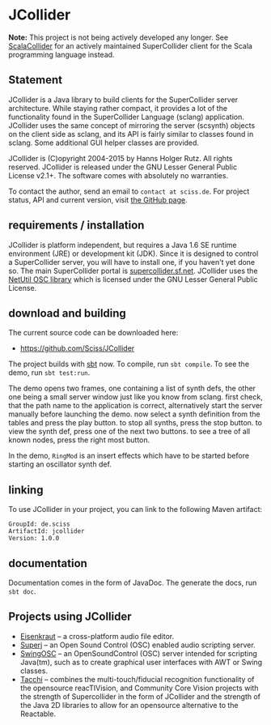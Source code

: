# JCollider

__Note:__ This project is not being actively developed any longer. See [ScalaCollider](https://github.com/Sciss/ScalaCollider) for an actively maintained SuperCollider client for the Scala programming language instead.

## Statement

JCollider is a Java library to build clients for the SuperCollider server architecture. While staying rather compact, it provides a lot of the functionality found in the SuperCollider Language (sclang) application. JCollider uses the same concept of mirroring the server (scsynth) objects on the client side as sclang, and its API is fairly similar to classes found in sclang. Some additional GUI helper classes are provided.

JCollider is (C)opyright 2004-2015 by Hanns Holger Rutz. All rights reserved. JCollider is released under the GNU Lesser General Public License v2.1+. The software comes with absolutely no warranties.

To contact the author, send an email to `contact at sciss.de`. For project status, API and current version, visit [the GitHub page](https://github.com/Sciss/JCollider).

## requirements / installation

JCollider is platform independent, but requires a Java 1.6 SE runtime environment (JRE) or development kit (JDK). Since it is designed to control a SuperCollider server, you will have to install one, if you haven't yet done so. The main SuperCollider portal is [supercollider.sf.net](http://supercollider.sf.net/). JCollider uses the [NetUtil OSC library](https://github.com/Sciss/NetUtil) which is licensed under the GNU Lesser General Public License.

## download and building

The current source code can be downloaded here:

- https://github.com/Sciss/JCollider

The project builds with [sbt](http://www.scala-sbt.org/) now. To compile, run `sbt compile`. To see the demo, run `sbt test:run`.

The demo opens two frames, one containing a list of synth defs, the other one being a small server window just like you know from sclang. first check, that the path name to the application is correct, alternatively start the server manually before launching the demo. now select a synth definition from the tables and press the play button. to stop all synths, press the stop button. to view the synth def, press one of the next two buttons. to see a tree of all known nodes, press the right most button.

In the demo, `RingMod` is an insert effects which have to be started before starting an oscillator synth def.

## linking

To use JCollider in your project, you can link to the following Maven artifact:

    GroupId: de.sciss
    ArtifactId: jcollider
    Version: 1.0.0

## documentation

Documentation comes in the form of JavaDoc. The generate the docs, run `sbt doc`.

## Projects using JCollider

- [Eisenkraut](https://github.com/Sciss/Eisenkraut) – a cross-platform audio file editor.
- [Superj](http://sourceforge.net/projects/superj/) – an Open Sound Control (OSC) enabled audio scripting server.
- [SwingOSC](https://github.com/Sciss/SwingOSC) – an OpenSoundControl (OSC) server intended for scripting Java(tm), such as to create graphical user interfaces with AWT or Swing classes.
- [Tacchi](https://code.google.com/p/woolooloo/) – combines the multi-touch/fiducial recognition functionality of the opensource reacTIVision, and Community Core Vision projects with the strength of Supercollider in the form of JCollider and the strength of the Java 2D libraries to allow for an opensource alternative to the Reactable.

